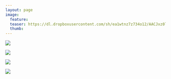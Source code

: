 ```yaml
---
layout: page
image:
  feature:
  teaser: https://dl.dropboxusercontent.com/sh/ea1wtnz7z734o12/AACJxz0lRkFvWVRn2VTkZpNoa/luontokuvat/talvi/5/DS47119_2-245px.jpg
  thumb:
---
```


[![](https://dl.dropboxusercontent.com/sh/ea1wtnz7z734o12/AABPfEY-wGNHnSnTM9O0XgDoa/luontokuvat/talvi/5/DS47108_-800px.jpg)](https://dl.dropboxusercontent.com/sh/ea1wtnz7z734o12/AADR40WA64W8J6TbW2N-VTqza/luontokuvat/talvi/5/DS47108_.jpg)

[![](https://dl.dropboxusercontent.com/sh/ea1wtnz7z734o12/AADsHC-fhsZ94Ajf7YV5pweCa/luontokuvat/talvi/5/DS47119_1-800px.jpg)](https://dl.dropboxusercontent.com/sh/ea1wtnz7z734o12/AAAY6TJKSac4SaqzoAfUYvt1a/luontokuvat/talvi/5/DS47119_1.jpg)

[![](https://dl.dropboxusercontent.com/sh/ea1wtnz7z734o12/AAD0CJ5yMBXPWRBaCoTmS_GAa/luontokuvat/talvi/5/DS47106_-800px.jpg)](https://dl.dropboxusercontent.com/sh/ea1wtnz7z734o12/AADSdtuaGQ__soaGVemYk6kca/luontokuvat/talvi/5/DS47106_.jpg)

[![](https://dl.dropboxusercontent.com/sh/ea1wtnz7z734o12/AAAreJn6zLrtFMfIYGYPbRUja/luontokuvat/talvi/5/DS47119_3-800px.jpg)](https://dl.dropboxusercontent.com/sh/ea1wtnz7z734o12/AACLQSZpnGJEeGrhMYl1dyWLa/luontokuvat/talvi/5/DS47119_3.jpg)
